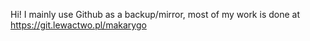 Hi! I mainly use Github as a backup/mirror, most of my work is done at https://git.lewactwo.pl/makarygo
